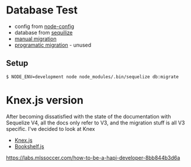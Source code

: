 # Database Test

* config from [node-config](https://github.com/lorenwest/node-config)
* database from [sequilize](http://docs.sequelizejs.com/)
* [manual migration](http://docs.sequelizejs.com/manual/tutorial/migrations.html)
* [programatic migration](https://github.com/sequelize/umzug) - unused



## Setup

```bash
$ NODE_ENV=development node node_modules/.bin/sequelize db:migrate
```

# Knex.js version

After becoming dissatisfied with the state of the documentation with Sequelize 
V4, all the docs only refer to V3, and the migration stuff is all  V3 specific. 
I've decided to look at Knex

* [Knex.js](http://knexjs.org)
* [Bookshelf.js](http://bookshelfjs.org/)

https://labs.mlssoccer.com/how-to-be-a-hapi-developer-8bb844b3d6a
